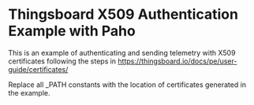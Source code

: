 # Thingsboard X509 Authentication Example with Paho

This is an example of authenticating and sending telemetry with X509 certificates 
following the steps in
https://thingsboard.io/docs/pe/user-guide/certificates/

Replace all _PATH constants with the location of certificates generated in the example.
